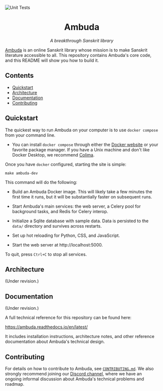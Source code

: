 ![Unit Tests](https://github.com/ambuda-org/ambuda/actions/workflows/basic-tests.yml/badge.svg)

<div align="center">
<h1>Ambuda</h1>
<p><i>A breakthrough Sanskrit library</i></p>
</div>

[Ambuda](https://ambuda.org) is an online Sanskrit library whose mission is to make Sanskrit
literature accessible to all. This repository contains Ambuda's core code, and this README will
show you how to build it.


Contents
--------

- [Quickstart](#quickstart)
- [Architecture](#architecture)
- [Documentation](#documentation)
- [Contributing](#contributing)


Quickstart
----------

The quickest way to run Ambuda on your computer is to use `docker compose` from your command line.

- You can install `docker compose` through either the [Docker website][docker] or your favorite
package manager. If you have a Unix machine and don't like Docker Desktop, we recommend
[Colima][colima].

[docker]: https://docs.docker.com/get-docker/
[colima]: https://github.com/abiosoft/colima

Once you have `docker` configured, starting the site is simple:

```
make ambuda-dev
```

This command will do the following:

- Build an Ambuda Docker image. This will likely take a few minutes the first time it runs, but it
  will be substantially faster on subsequent runs.

- Start Ambuda's main services: the web server, a Celery pool for background tasks, and Redis for
  Celery interop.

- Initialize a Sqlite database with sample data. Data is persisted to the `data/` directory and
  survives across restarts.

- Set up hot reloading for Python, CSS, and JavaScript.

- Start the web server at http://localhost:5000.

To quit, press `Ctrl+C` to stop all services.


Architecture
------------

(Under revision.)


Documentation
-------------

(Under revision.)

A full technical reference for this repository can be found here:

https://ambuda.readthedocs.io/en/latest/

It includes installation instructions, architecture notes, and other reference
documentation about Ambuda's technical design.


Contributing
------------

For details on how to contribute to Ambuda, see [`CONTRIBUTING.md`][CONTRIBUTING.md]. We also
strongly recommend joining our [Discord channel][discord], where we have an
ongoing informal discussion about Ambuda's technical problems and roadmap.

[discord]: https://discord.gg/7rGdTyWY7Z
[CONTRIBUTING.md]: /CONTRIBUTING.md
